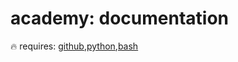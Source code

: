 # academy: documentation

🔥
requires: [github](./github.md),[python](./python.md),[bash](./bash.md)
